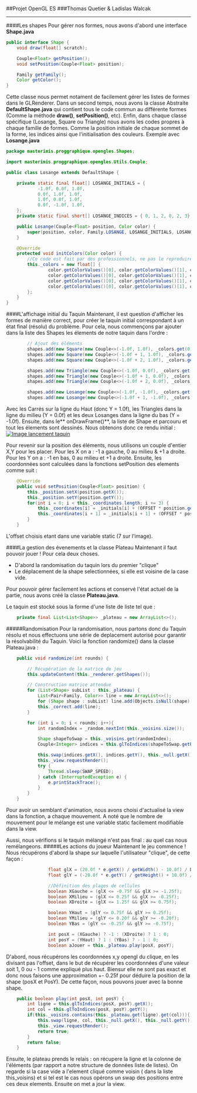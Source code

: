 ##Projet OpenGL ES 
###Thomas Quetier & Ladislas Walcak

------------

####Les shapes
Pour gérer nos formes, nous avons d'abord une interface **Shape.java** 
```java
public interface Shape {
    void draw(float[] scratch);

    Couple<Float> getPosition();
    void setPosition(Couple<Float> position);

    Family getFamily();
    Color getColor();
}

```
Cette classe nous permet notament de facilement gérer les listes de formes dans le GLRenderer. 
Dans un second temps, nous avons la classe Abstraite **DefaultShape.java** qui contient tous le code commun au différente formes (Comme la méthode **draw()**, **setPosition()**, etc).
Enfin, dans chaque classe spécifique (Losange, Square ou Triangle) nous avons les codes propres à chaque famille de formes. Comme la position initiale de chaque sommet de la forme, les indices ainsi que l'initialisation des couleurs. Exemple avec **Losange.java**
```java
package masterimis.proggraphique.opengles.Shapes;

import masterimis.proggraphique.opengles.Utils.Couple;

public class Losange extends DefaultShape {

    private static final float[] LOSANGE_INITIALS = {
            -1.0f, 0.0f, 1.0f,
            0.0f, 1.0f, 1.0f,
            1.0f, 0.0f, 1.0f,
            0.0f, -1.0f, 1.0f,
    };
    private static final short[] LOSANGE_INDICES = { 0, 1, 2, 0, 2, 3};

    public Losange(Couple<Float> position, Color color) {
        super(position, color, Family.LOSANGE, LOSANGE_INITIALS, LOSANGE_INDICES);
    }

    @Override
    protected void initColors(Color color) {
        //Ce code est fait par des professionnels, ne pas le reproduire
        this._colors = new float[] {
                color.getColorValues()[0], color.getColorValues()[1], color.getColorValues()[2], color.getColorValues()[3],
                color.getColorValues()[0], color.getColorValues()[1], color.getColorValues()[2], color.getColorValues()[3],
                color.getColorValues()[0], color.getColorValues()[1], color.getColorValues()[2], color.getColorValues()[3],
                color.getColorValues()[0], color.getColorValues()[1], color.getColorValues()[2], color.getColorValues()[3],
        };
    }
}
```
####L'affichage initial du Taquin
Maintenant, il est question d'afficher les formes de manière correct, pour créer le taquin initial correspondant à un état final (résolu) du problème. 
Pour cela, nous commençons par ajouter dans la liste des Shapes les élements de notre taquin dans l'ordre : 
```java
        // Ajout des éléments
        shapes.add(new Square(new Couple<>(-1.0f, 1.0f), _colors.get(0)));
        shapes.add(new Square(new Couple<>(-1.0f + 1, 1.0f), _colors.get(1)));
        shapes.add(new Square(new Couple<>(-1.0f + 2, 1.0f), _colors.get(2)));

        shapes.add(new Triangle(new Couple<>(-1.0f, 0.0f), _colors.get(0)));
        shapes.add(new Triangle(new Couple<>(-1.0f + 1, 0.0f), _colors.get(1)));
        shapes.add(new Triangle(new Couple<>(-1.0f + 2, 0.0f), _colors.get(2)));

        shapes.add(new Losange(new Couple<>(-1.0f, -1.0f), _colors.get(0)));
        shapes.add(new Losange(new Couple<>(-1.0f + 1, -1.0f), _colors.get(1)));
```
Avec les Carrés sur la ligne du Haut (donc Y = 1.0f), les Triangles dans la ligne du milieu (Y = 0.0f) et les deux Losanges dans la ligne du bas (Y = -1.0f). Ensuite, dans le** onDrawFrame()**, la liste de Shape et parcouru et tout les élements sont dessinés. 
Nous obtenons donc ce rendu initial : 
[![Image lancement taquin](https://media.discordapp.net/attachments/765538966115319858/843475425626685480/IMG_20210516_150959.jpg?width=301&height=640 "Image lancement taquin")](https://media.discordapp.net/attachments/765538966115319858/843475425626685480/IMG_20210516_150959.jpg?width=301&height=640 "Image lancement taquin")

Pour revenir sur la position des éléments, nous utilisons un couple d'entier X,Y pour les placer. Pour les X on a : -1 a gauche, 0 au milieu & +1 a droite. Pour les Y on a : -1 en bas, 0 au milieu et +1 a droite. Ensuite, les coordonnées sont calculées dans la fonctions setPosition des elements comme suit :
```java
    @Override
    public void setPosition(Couple<Float> position) {
        this._position.setX(position.getX());
        this._position.setY(position.getY());
        for(int i = 0; i < this._coordinates.length; i += 3) {
            this._coordinates[i] = _initials[i] + (OFFSET * position.getX());
            this._coordinates[i + 1] = _initials[i + 1] + (OFFSET * position.getY());
        }
    }
```
L'offset choisis etant dans une variable static (7 sur l'image).

####La gestion des évenements et la classe Plateau 
Maintenant il faut pouvoir jouer ! Pour cela deux choses. 
- D'abord la randomisation du taquin lors du premier "clique"
- Le déplacement de la shape selectionnées, si elle est voisine de la case vide.

Pour pouvoir gérer facilement les actions et conservé l'état actuel de la partie, nous avons créé la classe **Plateau.java**. 

Le taquin est stocké sous la forme d'une liste de liste tel que : 
```java
    private final List<List<Shape>> _plateau = new ArrayList<>();
```

#####Randomisation 
Pour la randomisation, nous partons donc du Taquin résolu et nous effectuons une série de deplacement autorisé pour garantir la résolvabilité du Taquin. 
Voici la fonction randomize() dans la classe Plateau.java :
```java
    public void randomize(int rounds) {

        // Récupération de la matrice de jeu
        this.updateContent(this._renderer.getShapes());

        // Construction matrice attendue
        for (List<Shape> subList : this._plateau) {
            List<Pair<Family, Color>> line = new ArrayList<>();
            for (Shape shape : subList) line.add(Objects.isNull(shape) ? null : new Pair<>(shape.getFamily(), shape.getColor()));
            this._correct.add(line);
        }

        for (int i = 0; i < rounds; i++){
            int randomIndex = _random.nextInt(this._voisins.size());

            Shape shapeToSwap = this._voisins.get(randomIndex);
            Couple<Integer> indices = this.glToIndices(shapeToSwap.getPosition());

            this.swap(indices.getX(), indices.getY(), this._null.getX(), this._null.getY());
            this._view.requestRender();
            try {
                Thread.sleep(SWAP_SPEED);
            } catch (InterruptedException e) {
                e.printStackTrace();
            }
        }
    }
```
Pour avoir un semblant d'animation, nous avons choisi d'actualisé la view dans la fonction, a chaque mouvement. A noté que le nombre de mouvement pour le mélange est une variable static facilement modifiable dans la view.

Aussi, nous vérifions si le taquin mélangé n'est pas final : au quel cas nous remélangeons. 
#####Les actions du joueur
Maintenant le jeu commence ! Nous récupérons d'abord la shape sur laquelle l'utilisateur "clique", de cette façon : 
```java
                float glX = (20.0f * e.getX() / getWidth() - 10.0f) / DefaultShape.OFFSET;
                float glY = (-20.0f * e.getY() / getHeight() + 10.0f) / DefaultShape.OFFSET;

                //Définition des plages de cellules
                boolean XGauche = (glX <= -0.75f && glX >= -1.25f);
                boolean XMilieu = (glX <= 0.25f && glX >= -0.25f);
                boolean XDroite = (glX <= 1.25f && glX >= 0.75f);

                boolean YHaut = (glY <= 0.75f && glY >= 0.25f);
                boolean YMilieu = (glY <= 0.20f && glY >= -0.20f);
                boolean YBas = (glY <= -0.25f && glY >= -0.75f);

                int posX = (XGauche) ? -1 : (XDroite) ? 1 : 0;
                int posY = (YHaut) ? 1 : (YBas) ? - 1 : 0;
                boolean aJouer = this._plateau.play(posX, posY);
```
D'abord, nous récupérons les coordonnées x,y opengl du clique, en les divisant pas l'offset, dans le but de récupérer les coordonnées d'une valeur soit 1, 0 ou - 1 comme expliqué plus haut. Biensur elle ne sont pas exact et donc nous faisons une approximation +- 0.25f pour déduire la position de la shape (posX et PosY). De cette façon, nous pouvons jouer avec la bonne shape.
```java
    public boolean play(int posX, int posY) {
        int ligne = this.glToIndices(posX, posY).getX();
        int col = this.glToIndices(posX, posY).getY();
        if(this._voisins.contains(this._plateau.get(ligne).get(col))){
            this.swap(ligne, col, this._null.getX(), this._null.getY());
            this._view.requestRender();
            return true;
        }
        return false;
    }
```
Ensuite, le plateau prends le relais : on récupere la ligne et la colonne de l'éléments (par rapport a notre structure de données liste de listes). On regarde si la case vide a l'element cliqué comme voisin ( dans la liste this_voisins) et si tel est le cas nous opérons un swap des positions entre ces deux elements. Ensuite on met a jour la view. 